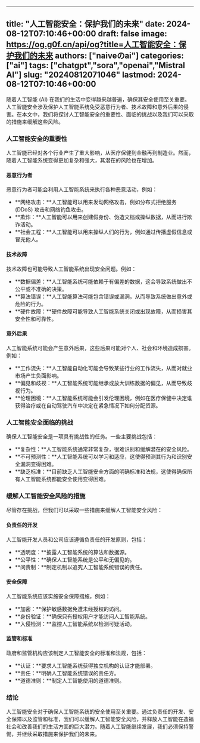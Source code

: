 
---
title: "人工智能安全：保护我们的未来"
date: 2024-08-12T07:10:46+00:00
draft: false
image: https://og.g0f.cn/api/og?title=人工智能安全：保护我们的未来
authors: ["naiveのai"]
categories: ["ai"]
tags: ["chatgpt","sora","openai","Mistral AI"]
slug: "20240812071046"
lastmod: 2024-08-12T07:10:46+00:00
---
随着人工智能 (AI) 在我们的生活中变得越来越普遍，确保其安全使用至关重要。人工智能安全涉及保护人工智能系统免受恶意行为者、技术故障和意外后果的侵害。在本文中，我们将探讨人工智能安全的重要性、面临的挑战以及我们可以采取的措施来缓解这些风险。

### 人工智能安全的重要性

人工智能已经对各个行业产生了重大影响，从医疗保健到金融再到制造业。然而，随着人工智能系统变得更加复杂和强大，其潜在的风险也在增加。

#### 恶意行为者

恶意行为者可能会利用人工智能系统来执行各种恶意活动，例如：

- **网络攻击：**人工智能可以用来发动网络攻击，例如分布式拒绝服务 (DDoS) 攻击和网络钓鱼攻击。
- **欺诈：**人工智能可以用来创建假身份、伪造文档或操纵数据，从而进行欺诈活动。
- **社会工程：**人工智能可以用来操纵人们的行为，例如通过传播虚假信息或冒充他人。

#### 技术故障

技术故障也可能导致人工智能系统出现安全问题。例如：

- **数据偏差：**人工智能系统可能依赖于有偏差的数据，这会导致系统做出不公平或不准确的决策。
- **算法错误：**人工智能算法可能包含错误或漏洞，从而导致系统做出意外或危险的行为。
- **硬件故障：**硬件故障可能导致人工智能系统关闭或出现故障，从而损害其安全性和可靠性。

#### 意外后果

人工智能系统可能会产生意外后果，这些后果可能对个人、社会和环境造成损害。例如：

- **工作流失：**人工智能自动化可能会导致某些行业的工作流失，从而对就业市场产生负面影响。
- **偏见和歧视：**人工智能系统可能继承或放大训练数据的偏见，从而导致歧视行为。
- **伦理困境：**人工智能系统可能会引发伦理困境，例如在医疗保健中决定谁获得治疗或在自动驾驶汽车中决定在紧急情况下如何分配资源。

### 人工智能安全面临的挑战

确保人工智能安全是一项具有挑战性的任务。一些主要挑战包括：

- **复杂性：**人工智能系统通常非常复杂，很难识别和缓解潜在的安全风险。
- **不可预测性：**人工智能系统可以学习和适应，这使得预测其行为和识别安全漏洞变得困难。
- **缺乏标准：**目前缺乏人工智能安全方面的明确标准和法规，这使得确保所有人工智能系统都能安全使用变得困难。

### 缓解人工智能安全风险的措施

尽管存在挑战，但我们可以采取一些措施来缓解人工智能安全风险：

#### 负责任的开发

人工智能开发人员和公司应该遵循负责任的开发原则，包括：

- **透明度：**披露人工智能系统的算法和数据源。
- **公平性：**确保人工智能系统是公平和无偏见的。
- **问责制：**制定机制以追究人工智能系统错误的责任。

#### 安全保障

人工智能系统应该实施安全保障措施，例如：

- **加密：**保护敏感数据免遭未经授权的访问。
- **身份验证：**确保只有授权用户才能访问人工智能系统。
- **入侵检测：**监控人工智能系统以检测可疑活动。

#### 监管和标准

政府和监管机构应该制定人工智能安全的标准和法规，包括：

- **认证：**要求人工智能系统获得独立机构的认证才能部署。
- **责任：**明确人工智能系统错误的责任方。
- **道德准则：**制定人工智能使用的道德准则。

### 结论

人工智能安全对于确保人工智能系统的安全使用至关重要。通过负责任的开发、安全保障以及监管和标准，我们可以缓解人工智能安全风险，并释放人工智能在造福社会和改善我们的生活方面的巨大潜力。随着人工智能继续发展，我们必须保持警惕，并继续采取措施来保护我们的未来。